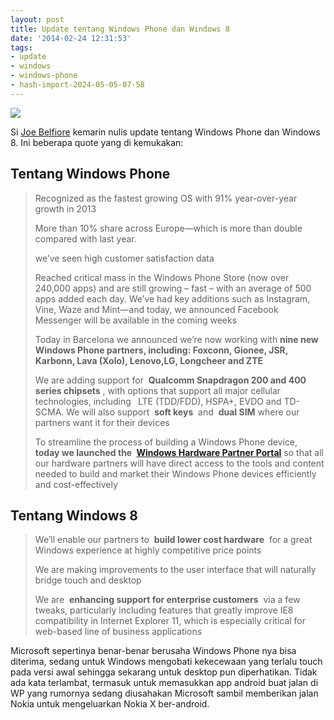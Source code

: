 ```yaml
---
layout: post
title: Update tentang Windows Phone dan Windows 8
date: '2014-02-24 12:31:53'
tags:
- update
- windows
- windows-phone
- hash-import-2024-05-05-07-58
---
```


![](https://i0.wp.com/www.evernote.com/shard/s109/nl/11463786/7c5de752-525f-46a1-a076-1c40fab07779//res/f0cc4a6e-eaeb-4864-97e5-14e3b30d4c48/Joe-Belfiore-says-hes-flattered-cos-iOS-5-nicked-ideas-from-Windows-Phone-7.jpg?resize=600%2C500&ssl=1)

Si&nbsp;[Joe Belfiore](http://blogs.windows.com/members/Joe-Belfiore/default.aspx)&nbsp;kemarin nulis update tentang Windows Phone dan Windows 8. Ini beberapa quote yang di kemukakan:

<!--more-->

## Tentang Windows Phone

> Recognized as the fastest growing OS with 91% year-over-year growth in 2013
> 
> More than 10% share across Europe—which is more than double compared with last year.
> 
> we’ve seen high customer satisfaction data
> 
> Reached critical mass in the Windows Phone Store (now over 240,000 apps) and are still growing – fast – with an average of 500 apps added each day. We’ve had key additions such as Instagram, Vine, Waze and Mint—and today, we announced Facebook Messenger will be available in the coming weeks
> 
> Today in Barcelona we announced we’re now working with&nbsp;**nine new Windows Phone partners, including: Foxconn, Gionee, JSR, Karbonn, Lava (Xolo), Lenovo,LG, Longcheer and ZTE**
> 
> We are adding support for&nbsp; **Qualcomm Snapdragon 200 and 400 series chipsets** , with options that support all major cellular technologies, including **&nbsp;** LTE (TDD/FDD), HSPA+, EVDO and TD-SCMA. We will also support&nbsp; **soft keys** &nbsp;and&nbsp; **dual SIM** where our partners want it for their devices
> 
> To streamline the process of building a Windows Phone device,&nbsp; **today we launched the&nbsp;** [**Windows Hardware Partner Portal**](http://oem.windowsphone.com/)&nbsp;so that all our hardware partners will have direct access to the tools and content needed to build and market their Windows Phone devices efficiently and cost-effectively

## Tentang Windows 8

> We’ll enable our partners to&nbsp; **build lower cost hardware** &nbsp;for a great Windows experience at highly competitive price points
> 
> We are making improvements to the user interface that will naturally bridge touch and desktop
> 
> We are&nbsp; **enhancing support for enterprise customers** &nbsp;via a few tweaks, particularly including features that greatly improve IE8 compatibility in Internet Explorer 11, which is especially critical for web-based line of business applications

Microsoft sepertinya benar-benar berusaha Windows Phone nya bisa diterima, sedang untuk Windows mengobati kekecewaan yang terlalu touch pada versi awal sehingga sekarang untuk desktop pun diperhatikan. Tidak ada kata terlambat, termasuk untuk memasukkan app android buat jalan di WP yang rumornya sedang diusahakan Microsoft sambil memberikan jalan Nokia untuk mengeluarkan Nokia X ber-android.

<!--kg-card-end: html-->